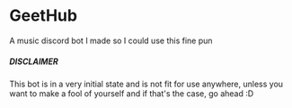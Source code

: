 # GeetHub
A music discord bot I made so I could use this fine pun

##### DISCLAIMER
This bot is in a very initial state and is not fit for use anywhere, unless you want to make a fool of yourself and if that's the case, go ahead :D
